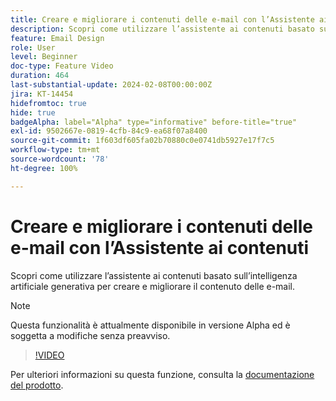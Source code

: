 ```yaml
---
title: Creare e migliorare i contenuti delle e-mail con l’Assistente ai contenuti
description: Scopri come utilizzare l’assistente ai contenuti basato sull’intelligenza artificiale generativa per creare e migliorare il contenuto delle e-mail.
feature: Email Design
role: User
level: Beginner
doc-type: Feature Video
duration: 464
last-substantial-update: 2024-02-08T00:00:00Z
jira: KT-14454
hidefromtoc: true
hide: true
badgeAlpha: label="Alpha" type="informative" before-title="true"
exl-id: 9502667e-0819-4cfb-84c9-ea68f07a8400
source-git-commit: 1f603df605fa02b70880c0e0741db5927e17f7c5
workflow-type: tm+mt
source-wordcount: '78'
ht-degree: 100%

---
```


# Creare e migliorare i contenuti delle e-mail con l’Assistente ai contenuti

Scopri come utilizzare l’assistente ai contenuti basato sull’intelligenza artificiale generativa per creare e migliorare il contenuto delle e-mail.

>[!NOTE]
>
> Questa funzionalità è attualmente disponibile in versione Alpha ed è soggetta a modifiche senza preavviso.

>[!VIDEO](https://video.tv.adobe.com/v/3425796/?learn=on)

Per ulteriori informazioni su questa funzione, consulta la [documentazione del prodotto](https://experienceleague.adobe.com/it/docs/campaign-web/v8/msg/email/content/content-assistant/generative-gs).
